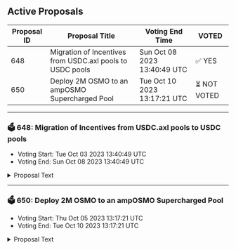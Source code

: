 ## Active Proposals

| Proposal ID | Proposal Title | Voting End Time | VOTED |
|-------------|----------------|-----------------|-------|
| 648 | Migration of Incentives from USDC.axl pools to USDC pools | Sun Oct 08 2023 13:40:49 UTC | ✅ YES |
| 650 | Deploy 2M OSMO to an ampOSMO Supercharged Pool | Tue Oct 10 2023 13:17:21 UTC | ⏳ NOT VOTED |

---

### 🗳 648: Migration of Incentives from USDC.axl pools to USDC pools
- Voting Start: Tue Oct 03 2023 13:40:49 UTC
- Voting End: Sun Oct 08 2023 13:40:49 UTC

<details>
<summary>Proposal Text</summary>
 
This proposal asks that the incentives program migrates from incentivizing USDC.axl pools to the equivalent IBC native USDC pairings. 
## Background 
With [Proposal 624](https://www.mintscan.io/osmosis/proposals/624), Osmosis governance has recognized IBC native USDC via Noble as the canonical version of USDC. 

This status comes with the promise that the canonical status of USDC will receive higher incentives than the non-canonical version. 

This proposal would cause the transfer of incentives from the currently incentivized USDC.axl pools to the equivalent newly created USDC supercharged pools over a period of at least two weeks, culminating in removing the USDC.axl pools from the incentives system. 

* OSMO / USDC.axl, [1133](https://app.osmosis.zone/pool/1133), 0.2%, Receiving 5,370.63 and migrating to OSMO / USDC, [1221](https://app.osmosis.zone/pool/1221), 0.2% 
* USDC.axl / USDT, [1080](https://app.osmosis.zone/pool/1080), 0.05%, Receiving 89.22 and migrating to USDT / USDC, [1220](https://app.osmosis.zone/pool/1220), 0.05% 
* USDC.axl / USDT, [1081](https://app.osmosis.zone/pool/1081), 0.01%, Receiving 89.22 and migrating to USDT / USDC [1220](https://app.osmosis.zone/pool/1220), 0.05% 

[Table](https://imgur.com/a/ZQYQ1QY) 

As there is no bonding period for Supercharged liquidity pools and the Transmuter is in place for users to easily transfer their position between these pools, the two-week period only applies to the OSMO/USDC.axl pool, which is still undergoing migration from the original bonded Classic pool. 

This proposal, therefore, directly transfers all native incentives from the USDC.axl/USDT pools to the new USDT/USDC pairing as well as directly transferring half of the current OSMO incentives from the OSMO / USDC.axl pool to the new OSMO / USDC pool. 

The remaining incentives in the OSMO / USDC.axl pool will be moved to the OSMO / USDC pool in the next routine incentives proposal, expected at the start of November. 

 **Forum Post**: [https://forum.osmosis.zone/t/migration-of-incentives-from-usdc-axl-pools-to-usdc-pools/398](https://forum.osmosis.zone/t/migration-of-incentives-from-usdc-axl-pools-to-usdc-pools/398)
</details>

---

### 🗳 650: Deploy 2M OSMO to an ampOSMO Supercharged Pool
- Voting Start: Thu Oct 05 2023 13:17:21 UTC
- Voting End: Tue Oct 10 2023 13:17:21 UTC

<details>
<summary>Proposal Text</summary>
 
This proposal aims to deploy 2M OSMO to an ampOSMO/OSMO supercharged pool.nnThe OSMO are sent to a 4-out-of-5 mult-sig controlled by trusted community members. The purpose of this multisig wallet is to create a concentrated liquidity pool, create a liquidity position to cover the expected trading range over the next two years and subsequently transfer the resulting position back to the Osmosis community when possible.nnBy doing so we will be able to improve the utility of ampOSMO across the Cosmos ecosystem. Additionally, it will reduce Osmosis dependency on a single liquid staking provider, while ensuring the continued sovereignty of delegations and governance power.nnFull details can be found in the forum: https://forum.osmosis.zone/t/deploy-2m-osmo-to-the-amposmo-osmo-pool/385
</details>
